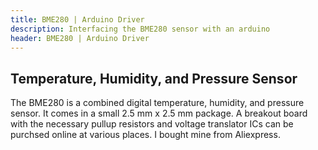 ```yaml
---
title: BME280 | Arduino Driver
description: Interfacing the BME280 sensor with an arduino
header: BME280 | Arduino Driver
---
```


## Temperature, Humidity, and Pressure Sensor

The BME280 is a combined digital temperature, humidity, and pressure sensor. It comes in a small 2.5 mm x 2.5 mm package. A breakout board with the necessary pullup resistors and voltage translator ICs can be purchsed online at various places. I bought mine from Aliexpress.